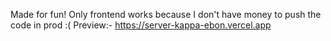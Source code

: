 Made for fun!
Only frontend works because I don't have money to push the code in prod :(
Preview:- https://server-kappa-ebon.vercel.app
